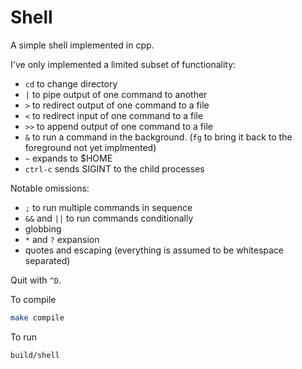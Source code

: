 # Shell

A simple shell implemented in cpp.

I've only implemented a limited subset of functionality:
- `cd` to change directory
- `|` to pipe output of one command to another
- `>` to redirect output of one command to a file
- `<` to redirect input of one command to a file
- `>>` to append output of one command to a file
- `&` to run a command in the background. (`fg` to bring it back to the foreground not yet implmented)
- `~` expands to $HOME
- `ctrl-c` sends SIGINT to the child processes

Notable omissions:
- `;` to run multiple commands in sequence
- `&&` and `||` to run commands conditionally
- globbing
- `*` and `?` expansion
- quotes and escaping (everything is assumed to be whitespace separated)


Quit with `^D`.


To compile
```bash
make compile
```

To run
```bash
build/shell
```
